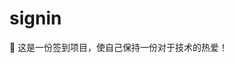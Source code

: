# signin

🤣 这是一份签到项目，使自己保持一份对于技术的热爱！

<!--
😁😂😃😄😆😅😉😊😋👍👐🤣 签到第 5 天

Co-authored-by: biaov <biaov@qq.com>
Co-authored-by: biaov2017 <biao2017@qq.com>

feature/signin04
-->
